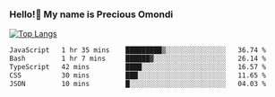 ### Hello!👋 My name is Precious Omondi 

[![Top Langs](https://github-readme-stats.vercel.app/api/top-langs/?username=Presho99&langs_count=8&theme=dark)](https://github.com/Presho99/github-readme-stats)



<!--START_SECTION:waka-->

```txt
JavaScript   1 hr 35 mins    █████████▒░░░░░░░░░░░░░░░   36.74 %
Bash         1 hr 7 mins     ██████▓░░░░░░░░░░░░░░░░░░   26.14 %
TypeScript   42 mins         ████░░░░░░░░░░░░░░░░░░░░░   16.57 %
CSS          30 mins         ███░░░░░░░░░░░░░░░░░░░░░░   11.65 %
JSON         10 mins         █░░░░░░░░░░░░░░░░░░░░░░░░   04.03 %
```

<!--END_SECTION:waka-->

